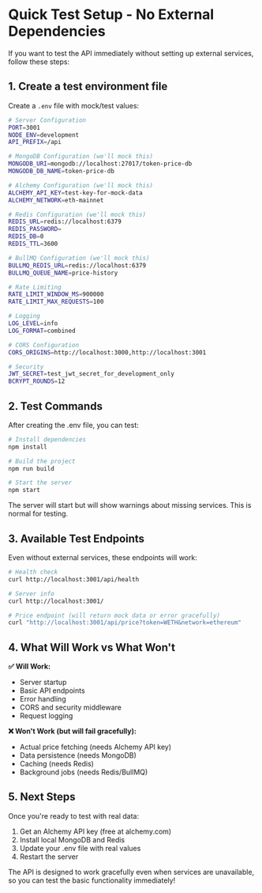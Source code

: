 # Quick Test Setup - No External Dependencies

If you want to test the API immediately without setting up external services, follow these steps:

## 1. Create a test environment file

Create a `.env` file with mock/test values:

```bash
# Server Configuration
PORT=3001
NODE_ENV=development
API_PREFIX=/api

# MongoDB Configuration (we'll mock this)
MONGODB_URI=mongodb://localhost:27017/token-price-db
MONGODB_DB_NAME=token-price-db

# Alchemy Configuration (we'll mock this)
ALCHEMY_API_KEY=test-key-for-mock-data
ALCHEMY_NETWORK=eth-mainnet

# Redis Configuration (we'll mock this)
REDIS_URL=redis://localhost:6379
REDIS_PASSWORD=
REDIS_DB=0
REDIS_TTL=3600

# BullMQ Configuration (we'll mock this)
BULLMQ_REDIS_URL=redis://localhost:6379
BULLMQ_QUEUE_NAME=price-history

# Rate Limiting
RATE_LIMIT_WINDOW_MS=900000
RATE_LIMIT_MAX_REQUESTS=100

# Logging
LOG_LEVEL=info
LOG_FORMAT=combined

# CORS Configuration
CORS_ORIGINS=http://localhost:3000,http://localhost:3001

# Security
JWT_SECRET=test_jwt_secret_for_development_only
BCRYPT_ROUNDS=12
```

## 2. Test Commands

After creating the .env file, you can test:

```bash
# Install dependencies
npm install

# Build the project
npm run build

# Start the server
npm start
```

The server will start but will show warnings about missing services. This is normal for testing.

## 3. Available Test Endpoints

Even without external services, these endpoints will work:

```bash
# Health check
curl http://localhost:3001/api/health

# Server info
curl http://localhost:3001/

# Price endpoint (will return mock data or error gracefully)
curl "http://localhost:3001/api/price?token=WETH&network=ethereum"
```

## 4. What Will Work vs What Won't

**✅ Will Work:**
- Server startup
- Basic API endpoints
- Error handling
- CORS and security middleware
- Request logging

**❌ Won't Work (but will fail gracefully):**
- Actual price fetching (needs Alchemy API key)
- Data persistence (needs MongoDB)
- Caching (needs Redis)
- Background jobs (needs Redis/BullMQ)

## 5. Next Steps

Once you're ready to test with real data:
1. Get an Alchemy API key (free at alchemy.com)
2. Install local MongoDB and Redis
3. Update your .env file with real values
4. Restart the server

The API is designed to work gracefully even when services are unavailable, so you can test the basic functionality immediately!
